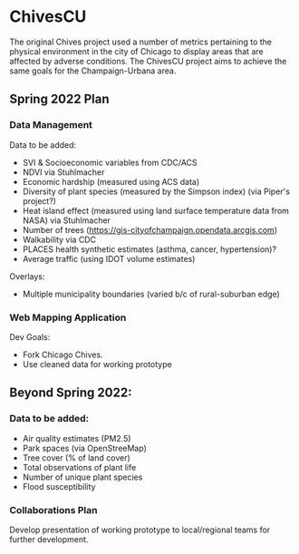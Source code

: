# ChivesCU
The original Chives project used a number of metrics pertaining to the physical environment in the city of Chicago to display areas that are affected by adverse conditions. The ChivesCU project aims to achieve the same goals for the Champaign-Urbana area.

## Spring 2022 Plan

### Data Management

Data to be added:
- SVI & Socioeconomic variables from CDC/ACS
- NDVI via Stuhlmacher
- Economic hardship (measured using ACS data)
- Diversity of plant species (measured by the Simpson index) (via Piper's project?) 
- Heat island effect (measured using land surface temperature data from NASA) via Stuhlmacher
- Number of trees (https://gis-cityofchampaign.opendata.arcgis.com)
- Walkability via CDC
- PLACES health synthetic estimates (asthma, cancer, hypertension)? 
- Average traffic (using IDOT volume estimates)

Overlays:
- Multiple municipality boundaries (varied b/c of rural-suburban edge)

### Web Mapping Application

Dev Goals:
- Fork Chicago Chives.
- Use cleaned data for working prototype

## Beyond Spring 2022:

### Data to be added:
- Air quality estimates (PM2.5)
- Park spaces (via OpenStreeMap)
- Tree cover (% of land cover)
- Total observations of plant life
- Number of unique plant species
- Flood susceptibility
 
### Collaborations Plan
Develop presentation of working prototype to local/regional teams for further development.


